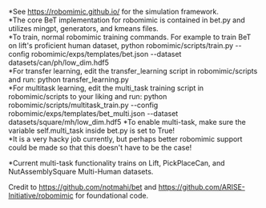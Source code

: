 *See https://robomimic.github.io/ for the simulation framework. \
*The core BeT implementation for robomimic is contained in bet.py and utilizes mingpt, generators, and kmeans files. \
*To train, normal robomimic training commands. For example to train BeT on lift's proficient human dataset, python robomimic/scripts/train.py --config robomimic/exps/templates/bet.json --dataset datasets/can/ph/low_dim.hdf5 \
*For transfer learning, edit the transfer_learning script in robomimic/scripts and run: python transfer_learning.py\
*For multitask learning, edit the multi_task training script in robomimic/scripts to your liking and run: python robomimic/scripts/multitask_train.py --config robomimic/exps/templates/bet_multi.json --dataset datasets/square/mh/low_dim.hdf5 
*To enable multi-task, make sure the variable self.multi_task inside bet.py is set to True! \
*It is a very hacky job currently, but perhaps better robomimic support could be made so that this doesn't have to be the case! 

*Current multi-task functionality trains on Lift, PickPlaceCan, and NutAssemblySquare Multi-Human datasets. 

Credit to https://github.com/notmahi/bet and https://github.com/ARISE-Initiative/robomimic for foundational code. 
